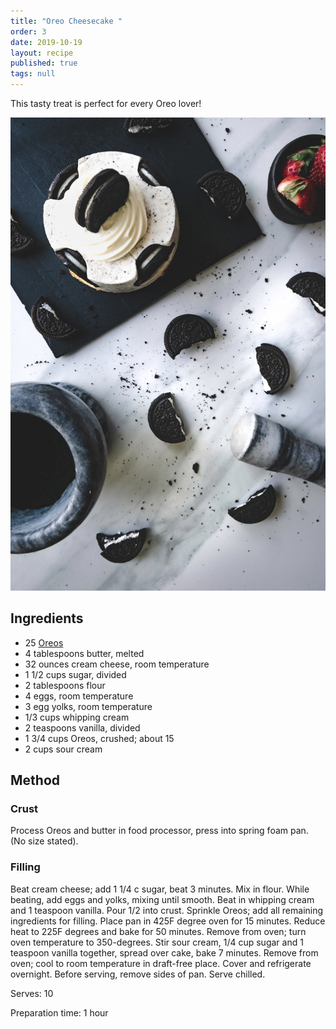 ```yaml
---
title: "Oreo Cheesecake "
order: 3
date: 2019-10-19
layout: recipe
published: true
tags: null
---
```



This tasty treat is perfect for every Oreo lover! 

![White Cheesecake with Oreo biscuits ](../uploads/delfina-iacub-umdiriboxde-unsplash.jpg "Oreo Cheesecake ")



## Ingredients 

* 25 [Oreos](https://en.wikipedia.org/wiki/Oreo)
* 4 tablespoons butter, melted
* 32 ounces cream cheese, room temperature 
* 1 1/2 cups sugar, divided
* 2 tablespoons flour
* 4 eggs, room temperature
* 3 egg yolks, room temperature
* 1/3 cups whipping cream
* 2 teaspoons vanilla, divided
* 1 3/4 cups Oreos, crushed; about 15
* 2 cups sour cream



## Method 

### Crust

Process Oreos and butter in food processor, press into spring foam pan. (No size stated). 

### Filling

Beat cream cheese; add 1 1/4 c sugar, beat 3 minutes. Mix in flour. While beating, add eggs and yolks, mixing until smooth. Beat in whipping cream and 1 teaspoon vanilla. Pour 1/2 into crust. Sprinkle Oreos; add all remaining ingredients for filling. Place pan in 425F degree oven for 15 minutes. Reduce heat to 225F degrees and bake for 50 minutes. Remove from oven; turn oven temperature to 350-degrees. Stir sour cream, 1/4 cup sugar and 1 teaspoon vanilla together, spread over cake, bake 7 minutes. Remove from oven; cool to room temperature in draft-free place. Cover and refrigerate overnight. Before serving, remove sides of pan. Serve chilled.



Serves: 10

Preparation time: 1 hour